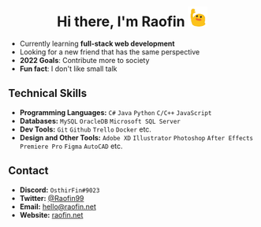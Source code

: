 <h1 align="center">Hi there, I'm Raofin <a href="#"><img title="" alt=""
            src="https://raw.githubusercontent.com/Raofin/Raofin/main/wave.gif" width="40rem"></a></h1>

- Currently learning **full-stack web development**
- Looking for a new friend that has the same perspective
- **2022 Goals**: Contribute more to society
- **Fun fact**: I don't like small talk

## Technical Skills

- **Programming Languages:** `C#` `Java` `Python` `C/C++` `JavaScript`
- **Databases:** `MySQL` `OracleDB` `Microsoft SQL Server`
- **Dev Tools:** `Git` `Github` `Trello` `Docker` etc.
- **Design and Other Tools:** `Adobe XD` `Illustrator` `Photoshop` `After Effects` `Premiere Pro` `Figma` `AutoCAD` etc.

## Contact

- **Discord:** `OsthirFin#9023`
- **Twitter:** [@Raofin99](https://twitter.com/raofin99)
- **Email:** hello@raofin.net
- **Website:** [raofin.net](https://raofin.net)

<br />
<p align="center">
    <a href="">
        <img title="" alt="" src="https://github-readme-streak-stats.herokuapp.com?user=Raofin&theme=dark&date_format=M%20j%5B%2C%20Y%5D&fire=0093FF&ring=0093FF&background=0D1117&currStreakLabel=0093FF&border=30363D"/>
</p>
